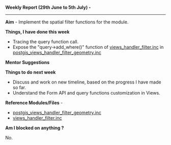 **Weekly Report (29th June to 5th July) -**

***

**Aim** - Implement the spatial filter functions for the module.

**Things, I have done this week**

* Tracing the query function call.  
* Expose the "query->add_where()" function of [views_handler_filter.inc](https://github.com/panwarnaveen9/View-Module-for-Cartaro-GSOC2014/blob/master/cartaro/profiles/cartaro/modules/contrib/views/handlers/views_handler_field.inc) in [postgis_views_handler_filter_geometry.inc](https://github.com/panwarnaveen9/View-Module-for-Cartaro-GSOC2014/blob/20964232f29365a6ff28f54c11b09244936f9eec/cartaro/profiles/cartaro/modules/contrib/postgis/views/postgis_views_handler_filter_geometry.inc) 

**Mentor Suggestions**

**Things to do next week**

* Discuss and work on new timeline, based on the progress I have made so far.
* Understand the Form API and query functions customization in Views.   


**Reference Modules/Files** - 
* [postgis_views_handler_filter_geometry.inc](https://github.com/panwarnaveen9/View-Module-for-Cartaro-GSOC2014/blob/20964232f29365a6ff28f54c11b09244936f9eec/cartaro/profiles/cartaro/modules/contrib/postgis/views/postgis_views_handler_filter_geometry.inc)
* [views_handler_filter.inc](https://github.com/panwarnaveen9/View-Module-for-Cartaro-GSOC2014/blob/20964232f29365a6ff28f54c11b09244936f9eec/cartaro/profiles/cartaro/modules/contrib/views/handlers/views_handler_filter.inc)

**Am I blocked on anything ?**

No.